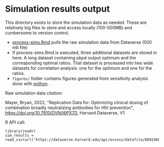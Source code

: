 Simulation results output
=====================

This directory exists to store the simulation data as needed. These are relatively big files to store and access locally (100-500MB) and cumbersome to version control.

- [process-sims.Rmd](https://github.com/bryanmayer/pkpd-bnab-project/blob/main/analysis/process-sims.Rmd) pulls the raw simulation data from Dataverse (500 mb file)
- If process-sims.Rmd is executed, three additional datasets are stored in here. A long dataset containing pkpd output optimum and the corresponding optimal ratios. That dataset is processed into two wide datasets for correlation analysis: one for the optimum and one for the ratios.
 - `figures/` folder contains figures generated from sensitivity analysis done with [python](https://github.com/bryanmayer/pkpd-bnab-project/tree/main/code/python).

Raw simulation data citation:

Mayer, Bryan, 2022, "Replication Data for: Optimizing clinical dosing of combination broadly neutralizing antibodies for HIV prevention", https://doi.org/10.7910/DVN/I6PX7D, Harvard Dataverse, V1

R API call: 

```
library(readr)
sim_results = read_csv(url('https://dataverse.harvard.edu/api/access/datafile/6092468'))
```